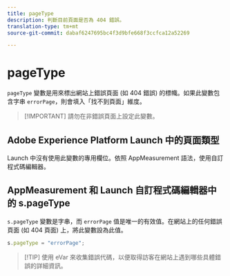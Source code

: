 ```yaml
---
title: pageType
description: 判斷目前頁面是否為 404 錯誤。
translation-type: tm+mt
source-git-commit: dabaf6247695bc4f3d9bfe668f3ccfca12a52269

---
```



# pageType

`pageType` 變數是用來標出網站上錯誤頁面 (如 404 錯誤) 的標幟。如果此變數包含字串 `errorPage`，則會填入「找不到頁面」維度。

>[!IMPORTANT] 請勿在非錯誤頁面上設定此變數。

## Adobe Experience Platform Launch 中的頁面類型

Launch 中沒有使用此變數的專用欄位。依照 AppMeasurement 語法，使用自訂程式碼編輯器。

## AppMeasurement 和 Launch 自訂程式碼編輯器中的 s.pageType

`s.pageType` 變數是字串，而 `errorPage` 值是唯一的有效值。在網站上的任何錯誤頁面 (如 404 頁面) 上，將此變數設為此值。

```js
s.pageType = "errorPage";
```

>[!TIP] 使用 eVar 來收集錯誤代碼，以便取得訪客在網站上遇到哪些具體錯誤的詳細資訊。
